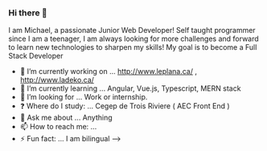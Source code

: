 ### Hi there 👋

I am Michael, a passionate Junior Web Developer! Self taught programmer since I am a teenager, I am always looking for more challenges and forward to learn new technologies to sharpen my skills! My goal is to become a Full Stack Developer


- 🔭 I’m currently working on ... http://www.leplana.ca/ , http://www.ladeko.ca/
- 🌱 I’m currently learning ... Angular, Vue.js, Typescript, MERN stack
- 🤔 I’m looking for ... Work or internship. 
- :question: Where do I study: ... Cegep de Trois Riviere ( AEC Front End )
- 💬 Ask me about ... Anything
- 📫 How to reach me: ... 
- ⚡ Fun fact: ... I am bilingual
-->


